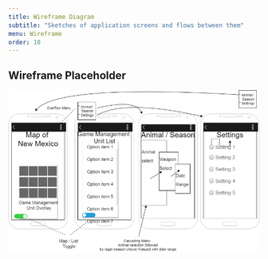 ```yaml
---
title: Wireframe Diagram
subtitle: "Sketches of application screens and flows between them"
menu: Wireframe
order: 10
---
```


## Wireframe Placeholder


![Top Tag Wireframe](img/wireframe.png)